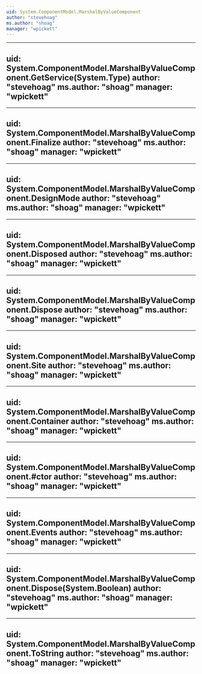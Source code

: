 ```yaml
---
uid: System.ComponentModel.MarshalByValueComponent
author: "stevehoag"
ms.author: "shoag"
manager: "wpickett"
---
```


---
uid: System.ComponentModel.MarshalByValueComponent.GetService(System.Type)
author: "stevehoag"
ms.author: "shoag"
manager: "wpickett"
---

---
uid: System.ComponentModel.MarshalByValueComponent.Finalize
author: "stevehoag"
ms.author: "shoag"
manager: "wpickett"
---

---
uid: System.ComponentModel.MarshalByValueComponent.DesignMode
author: "stevehoag"
ms.author: "shoag"
manager: "wpickett"
---

---
uid: System.ComponentModel.MarshalByValueComponent.Disposed
author: "stevehoag"
ms.author: "shoag"
manager: "wpickett"
---

---
uid: System.ComponentModel.MarshalByValueComponent.Dispose
author: "stevehoag"
ms.author: "shoag"
manager: "wpickett"
---

---
uid: System.ComponentModel.MarshalByValueComponent.Site
author: "stevehoag"
ms.author: "shoag"
manager: "wpickett"
---

---
uid: System.ComponentModel.MarshalByValueComponent.Container
author: "stevehoag"
ms.author: "shoag"
manager: "wpickett"
---

---
uid: System.ComponentModel.MarshalByValueComponent.#ctor
author: "stevehoag"
ms.author: "shoag"
manager: "wpickett"
---

---
uid: System.ComponentModel.MarshalByValueComponent.Events
author: "stevehoag"
ms.author: "shoag"
manager: "wpickett"
---

---
uid: System.ComponentModel.MarshalByValueComponent.Dispose(System.Boolean)
author: "stevehoag"
ms.author: "shoag"
manager: "wpickett"
---

---
uid: System.ComponentModel.MarshalByValueComponent.ToString
author: "stevehoag"
ms.author: "shoag"
manager: "wpickett"
---
